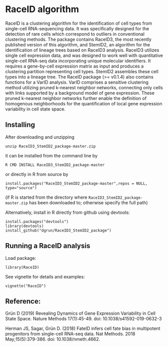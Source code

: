 # RaceID algorithm

RaceID is a clustering algorithm for the identification of cell types
from single-cell RNA-sequencing data. It was specifically designed for
the detection of rare cells which correspond to outliers in
conventional clustering methods. The package contains RaceID3, the
most recently published version of this algorithm, and StemID2, an
algorithm for the identification of lineage trees based on RaceID3
analysis. RaceID3 utilizes single cell expression data, and was
designed to work well with quantitative single-cell RNA-seq data
incorporating unique molecular identifiers. It requires a gene-by-cell
expression matrix as input and produces a clustering partition
representing cell types. StemID2 assembles these cell types into a
lineage tree.
The RaceID package (>= v0.1.4) also contains functions for a VarID
analysis. VarID comprises a sensitive clustering method utilizing pruned
k-nearest neighbor networks, connecting only cells with links
supported by a background model of gene expression. These pruned
k-nearest neighbor networks further enable the definition of homogenous
neighborhoods for the quantification of local gene expression
variability in cell state space.


## Installing

After downloading and unzipping
```
unzip RaceID3_StemID2_package-master.zip 
```

it can be installed from the command line by
```
R CMD INSTALL RaceID3_StemID2_package-master
```

or directly in R from source by
```
install.packages("RaceID3_StemID2_package-master",repos = NULL, type="source")
```
(if R is started from the directory where `RaceID3_StemID2_package-master.zip` has been downloaded to; otherwise specify the full path)


Alternatively, install in R directly from github using devtools:
```
install.packages("devtools")
library(devtools)
install_github("dgrun/RaceID3_StemID2_package")
```

## Running a RaceID analysis

Load package:
```
library(RaceID)
```

See vignette for details and examples:
```
vignette("RaceID")
```

## Reference:

Grün D (2019) Revealing Dynamics of Gene Expression Variability in Cell State Space. Nature Methods 17(1):45-49.  doi: 10.1038/s41592-019-0632-3

Herman JS, Sagar, Grün D. (2018) FateID infers cell fate bias in multipotent progenitors from single-cell RNA-seq data. Nat Methods. 2018 May;15(5):379-386. doi: 10.1038/nmeth.4662.

